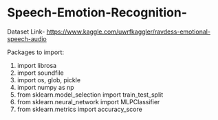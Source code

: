 # Speech-Emotion-Recognition-

Dataset Link- https://www.kaggle.com/uwrfkaggler/ravdess-emotional-speech-audio


Packages to import:

1. import librosa
2. import soundfile
3. import os, glob, pickle
4. import numpy as np
5. from sklearn.model_selection import train_test_split
6. from sklearn.neural_network import MLPClassifier
7. from sklearn.metrics import accuracy_score
